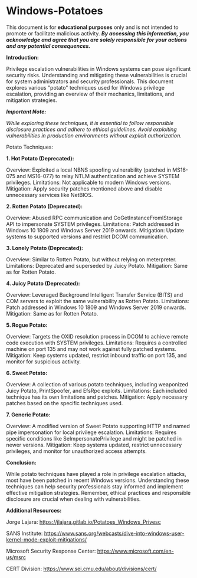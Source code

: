 # Windows-Potatoes


This document is for **educational purposes** only and is not intended to promote or facilitate malicious activity. _**By accessing this information, you acknowledge and agree that you are solely responsible for your actions and any potential consequences.**_

**Introduction:**

Privilege escalation vulnerabilities in Windows systems can pose significant security risks. Understanding and mitigating these vulnerabilities is crucial for system administrators and security professionals. This document explores various "potato" techniques used for Windows privilege escalation, providing an overview of their mechanics, limitations, and mitigation strategies.

_**Important Note:**_

_While exploring these techniques, it is essential to follow responsible disclosure practices and adhere to ethical guidelines. Avoid exploiting vulnerabilities in production environments without explicit authorization._

Potato Techniques:

**1. Hot Potato (Deprecated):**

Overview: Exploited a local NBNS spoofing vulnerability (patched in MS16-075 and MS16-077) to relay NTLM authentication and achieve SYSTEM privileges.
Limitations: Not applicable to modern Windows versions.
Mitigation: Apply security patches mentioned above and disable unnecessary services like NetBIOS.

**2. Rotten Potato (Deprecated):**

Overview: Abused RPC communication and CoGetInstanceFromIStorage API to impersonate SYSTEM privileges.
Limitations: Patch addressed in Windows 10 1809 and Windows Server 2019 onwards.
Mitigation: Update systems to supported versions and restrict DCOM communication.

**3. Lonely Potato (Deprecated):**

Overview: Similar to Rotten Potato, but without relying on meterpreter.
Limitations: Deprecated and superseded by Juicy Potato.
Mitigation: Same as for Rotten Potato.

**4. Juicy Potato (Deprecated):**

Overview: Leveraged Background Intelligent Transfer Service (BITS) and COM servers to exploit the same vulnerability as Rotten Potato.
Limitations: Patch addressed in Windows 10 1809 and Windows Server 2019 onwards.
Mitigation: Same as for Rotten Potato.

**5. Rogue Potato:**

Overview: Targets the OXID resolution process in DCOM to achieve remote code execution with SYSTEM privileges.
Limitations: Requires a controlled machine on port 135 and may not work against fully patched systems.
Mitigation: Keep systems updated, restrict inbound traffic on port 135, and monitor for suspicious activity.

**6. Sweet Potato:**

Overview: A collection of various potato techniques, including weaponized Juicy Potato, PrintSpoofer, and EfsRpc exploits.
Limitations: Each included technique has its own limitations and patches.
Mitigation: Apply necessary patches based on the specific techniques used.

**7. Generic Potato:**

Overview: A modified version of Sweet Potato supporting HTTP and named pipe impersonation for local privilege escalation.
Limitations: Requires specific conditions like SeImpersonatePrivilege and might be patched in newer versions.
Mitigation: Keep systems updated, restrict unnecessary privileges, and monitor for unauthorized access attempts.

**Conclusion:**

While potato techniques have played a role in privilege escalation attacks, most have been patched in recent Windows versions. Understanding these techniques can help security professionals stay informed and implement effective mitigation strategies. Remember, ethical practices and responsible disclosure are crucial when dealing with vulnerabilities.

**Additional Resources:**

Jorge Lajara: https://jlajara.gitlab.io/Potatoes_Windows_Privesc

SANS Institute: https://www.sans.org/webcasts/dive-into-windows-user-kernel-mode-exploit-mitigations/

Microsoft Security Response Center: https://www.microsoft.com/en-us/msrc

CERT Division: https://www.sei.cmu.edu/about/divisions/cert/
